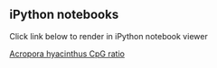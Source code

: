 ## iPython notebooks
Click link below to render in iPython notebook viewer

[Acropora hyacinthus CpG ratio](https://github.com/jldimond/fish546-2015/blob/master/nb/CpG_ratio_graph_Ahya.ipynb)
